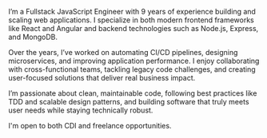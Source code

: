 I’m a Fullstack JavaScript Engineer with 9 years of experience building and scaling web applications. I specialize in both modern frontend frameworks like React and Angular and backend technologies such as Node.js, Express, and MongoDB.

Over the years, I’ve worked on automating CI/CD pipelines, designing microservices, and improving application performance. I enjoy collaborating with cross-functional teams, tackling legacy code challenges, and creating user-focused solutions that deliver real business impact.

I’m passionate about clean, maintainable code, following best practices like TDD and scalable design patterns, and building software that truly meets user needs while staying technically robust.

I'm open to both CDI and freelance opportunities.
